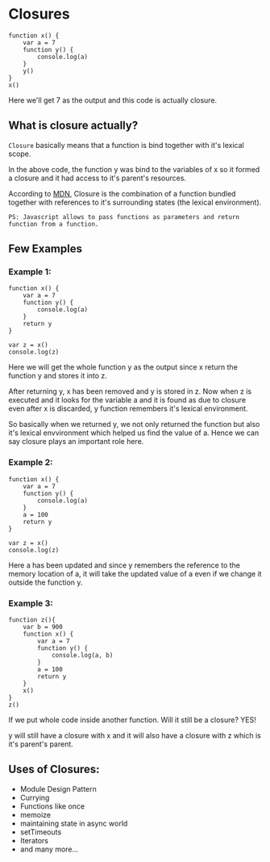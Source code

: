 # Closures

```
function x() {
    var a = 7
    function y() {
        console.log(a)
    }
    y()
}
x()
```

Here we'll get 7 as the output and this code is actually closure.

## What is closure actually?

`Closure` basically means that a function is bind together with it's lexical scope.

In the above code, the function y was bind to the variables of x so it formed a closure and it had access to it's parent's resources.

According to [MDN](https://developer.mozilla.org/en-US/docs/Web/JavaScript/Closures), Closure is the combination of a function bundled together with references to it's surrounding states (the lexical environment).

`PS: Javascript allows to pass functions as parameters and return function from a function.`

## Few Examples

### Example 1:

```
function x() {
    var a = 7
    function y() {
        console.log(a)
    }
    return y
}

var z = x()
console.log(z)
```

Here we will get the whole function y as the output since x return the function y and stores it into z.

After returning y, x has been removed and y is stored in z. Now when z is executed and it looks for the variable a and it is found as due to closure even after x is discarded, y function remembers it's lexical environment. 

So basically when we returned y, we not only returned the function but also it's lexical envvironment which helped us find the value of a. Hence we can say closure plays an important role here.

### Example 2:

```
function x() {
    var a = 7
    function y() {
        console.log(a)
    }
    a = 100
    return y
}

var z = x()
console.log(z)
```

Here a has been updated and since y remembers the reference to the memory location of a, it will take the updated value of a even if we change it outside the function y.

### Example 3: 

```
function z(){
    var b = 900
    function x() {
        var a = 7
        function y() {
            console.log(a, b)
        }
        a = 100
        return y
    }
    x()
}
z()
```


If we put whole code inside another function. Will it still be a closure? YES!

y will still have a closure with x and it will also have a closure with z which is it's parent's parent.

## Uses of Closures:

- Module Design Pattern
- Currying
- Functions like once
- memoize
- maintaining state in async world
- setTimeouts
- Iterators
- and many more...